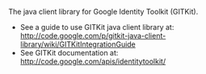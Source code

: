 The java client library for Google Identity Toolkit (GITKit).

  * See a guide to use GITKit java client library at: http://code.google.com/p/gitkit-java-client-library/wiki/GITKitIntegrationGuide
  * See GITKit documentation at: http://code.google.com/apis/identitytoolkit/